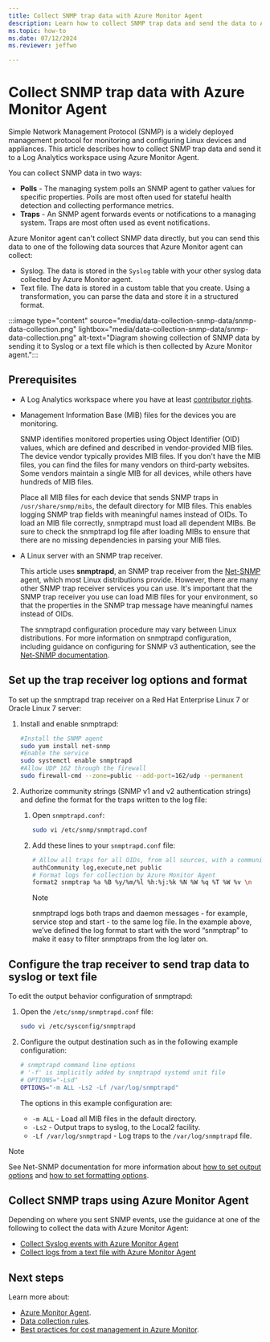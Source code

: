 ```yaml
---
title: Collect SNMP trap data with Azure Monitor Agent
description: Learn how to collect SNMP trap data and send the data to Azure Monitor Logs using Azure Monitor Agent.  
ms.topic: how-to
ms.date: 07/12/2024
ms.reviewer: jeffwo

---
```


# Collect SNMP trap data with Azure Monitor Agent

Simple Network Management Protocol (SNMP) is a widely deployed management protocol for monitoring and configuring Linux devices and appliances. This article describes how to collect SNMP trap data and send it to a Log Analytics workspace using Azure Monitor Agent.
  
You can collect SNMP data in two ways: 

- **Polls** - The managing system polls an SNMP agent to gather values for specific properties. Polls are most often used for stateful health detection and collecting performance metrics.
- **Traps** - An SNMP agent forwards events or notifications to a managing system. Traps are most often used as event notifications.

Azure Monitor agent can't collect SNMP data directly, but you can send this data to one of the following data sources that Azure Monitor agent can collect:

- Syslog. The data is stored in the `Syslog` table with your other syslog data collected by Azure Monitor agent.
- Text file. The data is stored in a custom table that you create. Using a transformation, you can parse the data and store it in a structured format.

:::image type="content" source="media/data-collection-snmp-data/snmp-data-collection.png" lightbox="media/data-collection-snmp-data/snmp-data-collection.png" alt-text="Diagram showing collection of SNMP data by sending it to Syslog or a text file which is then collected by Azure Monitor agent.":::

## Prerequisites


- A Log Analytics workspace where you have at least [contributor rights](../logs/manage-access.md#azure-rbac).

-  Management Information Base (MIB) files for the devices you are monitoring.
    
    SNMP identifies monitored properties using Object Identifier (OID) values, which are defined and described in vendor-provided MIB files.  The device vendor typically provides MIB files. If you don't have the MIB files, you can find the files for many vendors on third-party websites. Some vendors maintain a single MIB for all devices, while others have hundreds of MIB files. 

    Place all MIB files for each device that sends SNMP traps in `/usr/share/snmp/mibs`, the default directory for MIB files. This enables logging SNMP trap fields with meaningful names instead of OIDs. To load an MIB file correctly, snmptrapd must load all dependent MIBs. Be sure to check the snmptrapd log file after loading MIBs to ensure that there are no missing dependencies in parsing your MIB files.  

- A Linux server with an SNMP trap receiver.

    This article uses **snmptrapd**, an SNMP trap receiver from the [Net-SNMP](https://www.net-snmp.org/) agent, which most Linux distributions provide. However, there are many other SNMP trap receiver services you can use. It's important that the SNMP trap receiver you use can load MIB files for your environment, so that the properties in the SNMP trap message have meaningful names instead of OIDs.  

    The snmptrapd configuration procedure may vary between Linux distributions. For more information on snmptrapd configuration, including guidance on configuring for SNMP v3 authentication, see the [Net-SNMP documentation](https://www.net-snmp.org/docs/man/snmptrapd.conf.html).  

    
 
## Set up the trap receiver log options and format


To set up the snmptrapd trap receiver on a Red Hat Enterprise Linux 7 or Oracle Linux 7 server:

1. Install and enable snmptrapd: 

    ```bash
    #Install the SNMP agent
    sudo yum install net-snmp
    #Enable the service
    sudo systemctl enable snmptrapd
    #Allow UDP 162 through the firewall
    sudo firewall-cmd --zone=public --add-port=162/udp --permanent
    ```

1. Authorize community strings (SNMP v1 and v2 authentication strings) and define the format for the traps written to the log file: 
  
    1. Open `snmptrapd.conf`: 
    
        ```bash
        sudo vi /etc/snmp/snmptrapd.conf  
        ```        

    1.  Add these lines to your `snmptrapd.conf` file: 
    
        ```bash
        # Allow all traps for all OIDs, from all sources, with a community string of public
        authCommunity log,execute,net public
        # Format logs for collection by Azure Monitor Agent
        format2 snmptrap %a %B %y/%m/%l %h:%j:%k %N %W %q %T %W %v \n
        ```

        > [!NOTE]
        > snmptrapd logs both traps and daemon messages - for example, service stop and start - to the same log file. In the example above, we’ve defined the log format to start with the word “snmptrap” to make it easy to filter snmptraps from the log later on. 

## Configure the trap receiver to send trap data to syslog or text file


    
To edit the output behavior configuration of snmptrapd: 

1. Open the `/etc/snmp/snmptrapd.conf` file: 
    
    ```bash
    sudo vi /etc/sysconfig/snmptrapd
    ```    

2. Configure the output destination such as in the following example configuration:   

    ```bash        
    # snmptrapd command line options
    # '-f' is implicitly added by snmptrapd systemd unit file
    # OPTIONS="-Lsd"
    OPTIONS="-m ALL -Ls2 -Lf /var/log/snmptrapd"
    ```  
        
    The options in this example configuration are:  
    
    - `-m ALL` - Load all MIB files in the default directory.
    - `-Ls2` - Output traps to syslog, to the Local2 facility.
    - `-Lf /var/log/snmptrapd` - Log traps to the `/var/log/snmptrapd` file. 
    
> [!NOTE]   
> See Net-SNMP documentation for more information about [how to set output options](https://www.net-snmp.org/docs/man/snmpcmd.html) and [how to set formatting options](https://www.net-snmp.org/docs/man/snmptrapd.html). 

## Collect SNMP traps using Azure Monitor Agent

Depending on where you sent SNMP events, use the guidance at one of the following to collect the data with Azure Monitor Agent:

- [Collect Syslog events with Azure Monitor Agent](./data-collection-syslog.md)
- [Collect logs from a text file with Azure Monitor Agent](./data-collection-log-text.md)


## Next steps

Learn more about: 

- [Azure Monitor Agent](azure-monitor-agent-overview.md).
- [Data collection rules](../essentials/data-collection-rule-overview.md).
- [Best practices for cost management in Azure Monitor](../best-practices-cost.md). 
